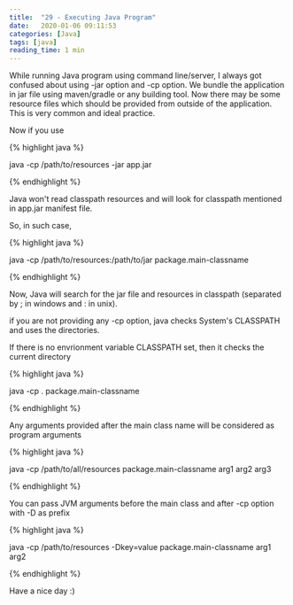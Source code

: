 ```yaml
---
title:  "29 - Executing Java Program"
date:   2020-01-06 09:11:53
categories: [Java]
tags: [java]
reading_time: 1 min
---
```


While running Java program using command line/server, I always got confused about using -jar option and -cp option. We bundle the application in jar file using maven/gradle or any building tool. Now there may be some resource files which should be provided from outside of the application. This is very common and ideal practice.

Now if you use

{% highlight java %}

java -cp /path/to/resources -jar app.jar

{% endhighlight %}

Java won't read classpath resources and will look for classpath mentioned in app.jar manifest file.

So, in such case, 

{% highlight java %}

java -cp /path/to/resources:/path/to/jar package.main-classname

{% endhighlight %}

Now, Java will search for the jar file and resources in classpath (separated by ; in windows and : in unix).

if you are not providing any -cp option, java checks System's CLASSPATH and uses the directories.

If there is no envrionment variable CLASSPATH set, then it checks the current directory

{% highlight java %}

java -cp . package.main-classname

{% endhighlight %}

Any arguments provided after the main class name will be considered as program arguments

{% highlight java %}

java -cp /path/to/all/resources package.main-classname arg1 arg2 arg3

{% endhighlight %}

You can pass JVM arguments before the main class and after -cp option with -D as prefix

{% highlight java %}

java -cp /path/to/resources -Dkey=value package.main-classname arg1 arg2

{% endhighlight %}



Have a nice day :)